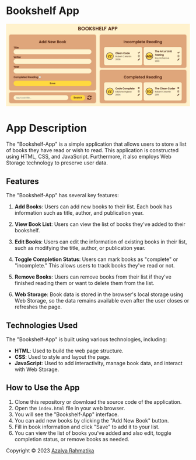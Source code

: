 # Bookshelf App

![Bookshelf-App](./assets/bookshelf-app.JPG)

# App Description

The "Bookshelf-App" is a simple application that allows users to store a list of books they have read or wish to read. This application is constructed using HTML, CSS, and JavaScript. Furthermore, it also employs Web Storage technology to preserve user data.

## Features

The "Bookshelf-App" has several key features:

1. **Add Books**: Users can add new books to their list. Each book has information such as title, author, and publication year.

2. **View Book List**: Users can view the list of books they've added to their bookshelf.

3. **Edit Books**: Users can edit the information of existing books in their list, such as modifying the title, author, or publication year.

4. **Toggle Completion Status**: Users can mark books as "complete" or "incomplete." This allows users to track books they've read or not.

5. **Remove Books**: Users can remove books from their list if they've finished reading them or want to delete them from the list.

6. **Web Storage**: Book data is stored in the browser's local storage using Web Storage, so the data remains available even after the user closes or refreshes the page.

## Technologies Used

The "Bookshelf-App" is built using various technologies, including:

- **HTML**: Used to build the web page structure.
- **CSS**: Used to style and layout the page.
- **JavaScript**: Used to add interactivity, manage book data, and interact with Web Storage.

## How to Use the App

1. Clone this repository or download the source code of the application.
2. Open the `index.html` file in your web browser.
3. You will see the "Bookshelf-App" interface.
4. You can add new books by clicking the "Add New Book" button.
5. Fill in book information and click "Save" to add it to your list.
6. You can view the list of books you've added and also edit, toggle completion status, or remove books as needed.

Copyright © 2023 [Azalya Rahmatika](azalyarahmatika.com)
